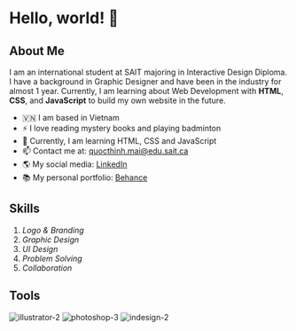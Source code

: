 # Hello, world! 👋

##  About Me
I am an international student at SAIT majoring in Interactive Design Diploma. I have a background in Graphic Designer and have been in the industry for almost 1 year. Currently, I am learning about Web Development with **HTML**, **CSS**, and **JavaScript** to build my own website in the future.

- 🇻🇳 I am based in Vietnam
- ⚡ I love reading mystery books and playing badminton
- 🌱 Currently, I am learning HTML, CSS and JavaScript
- 📫 Contact me at: quocthinh.mai@edu.sait.ca
- 🌎 My social media: [LinkedIn](https://www.linkedin.com/in/quoc-thinh-mai-507178160/)
- 📚 My personal portfolio: [Behance](https://www.behance.net/maikevin)

## Skills
1. *Logo & Branding*
2. *Graphic Design*
3. *UI Design*
4. *Problem Solving*
5. *Collaboration*

## Tools
![illustrator-2](https://github.com/user-attachments/assets/2917d09d-da26-47d8-8d57-6fc2645596b4)
![photoshop-3](https://github.com/user-attachments/assets/81c518c0-16ac-421c-857d-63cd8955b62f)
![indesign-2](https://github.com/user-attachments/assets/bd1fe7fb-6b5e-42ca-ac8f-16d0be93fe97)

<!--
**quocthinhmai/quocthinhmai** is a ✨ _special_ ✨ repository because its `README.md` (this file) appears on your GitHub profile.

Here are some ideas to get you started:

- 🔭 I’m currently working on ...
- 🌱 I’m currently learning ...
- 👯 I’m looking to collaborate on ...
- 🤔 I’m looking for help with ...
- 💬 Ask me about ...
- 📫 How to reach me: ...
- 😄 Pronouns: ...
- ⚡ Fun fact: ...
-->
